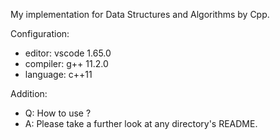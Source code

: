 My implementation for Data Structures and Algorithms by Cpp.

Configuration:
+ editor: vscode 1.65.0
+ compiler: g++ 11.2.0
+ language: c++11

Addition:
+ Q: How to use ?
+ A: Please take a further look at any directory's README.
